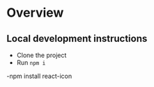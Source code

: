 # Overview

## Local development instructions

- Clone the project
- Run `npm i`


-npm install react-icon